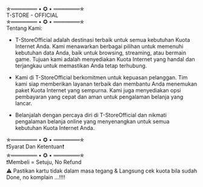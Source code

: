 ✯═══════ • ✪ • ═══════✯   
            T-STORE - OFFICIAL   
✯═══════ • ✪ • ═══════✯  
Tentang Kami: 
- T-StoreOfficial adalah destinasi terbaik untuk semua kebutuhan Kuota Internet Anda. Kami menawarkan berbagai pilihan untuk memenuhi kebutuhan data Anda, baik untuk browsing, streaming, atau bermain game. Tujuan kami adalah menyediakan Kuota Internet yang handal dan terjangkau untuk memastikan Anda tetap terhubung. 

- Kami di T-StoreOfficial berkomitmen untuk kepuasan pelanggan. Tim kami siap memberikan layanan terbaik dan membantu Anda menemukan paket Kuota Internet yang sempurna. Kami juga menyediakan opsi pembayaran yang cepat dan aman untuk pengalaman belanja yang lancar.

- Belanjalah dengan percaya diri di T-StoreOfficial dan nikmati pengalaman belanja online yang menyenangkan untuk semua kebutuhan Kuota Internet Anda.

✯═══════ • ✪ • ═══════✯   
❗Syarat Dan Ketentuan❗    
✯═══════ • ✪ • ═══════✯   
❗Membeli = Setuju, No Refund   
⚠ Pastikan kartu tidak dalam masa tegang & Langsung cek kuota bila sudah Done, no komplain ...!!!! 
